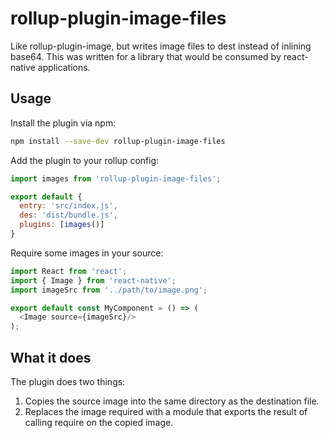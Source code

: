# rollup-plugin-image-files

Like rollup-plugin-image, but writes image files to dest instead of inlining base64.
This was written for a library that would be consumed by react-native applications.

## Usage

Install the plugin via npm:

```bash
npm install --save-dev rollup-plugin-image-files
```

Add the plugin to your rollup config:

```javascript
import images from 'rollup-plugin-image-files';

export default {
  entry: 'src/index.js',
  des: 'dist/bundle.js',
  plugins: [images()]
}
```

Require some images in your source:

```javascript
import React from 'react';
import { Image } from 'react-native';
import imageSrc from '../path/to/image.png';

export default const MyComponent = () => (
  <Image source={imageSrc}/>
);
```

## What it does

The plugin does two things:

1. Copies the source image into the same directory as the destination file.
2. Replaces the image required with a module that exports the result of calling require on the copied image.
